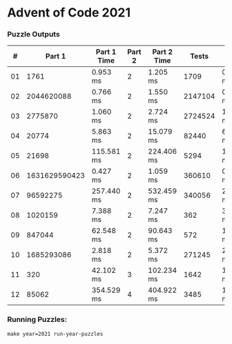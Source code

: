 <h1>Advent of Code 2021</h1>
<h3>Puzzle Outputs</h3>
<table>

<thead>

<tr><th>#  </th><th>Part 1       </th><th>Part 1 Time  </th><th>Part 2  </th><th>Part 2 Time  </th><th>Tests  </th><th>Tests Time  </th></tr>

</thead>

<tbody>

<tr><td>01 </td><td>1761         </td><td>0.953 ms     </td><td>2       </td><td>1.205 ms     </td><td>1709   </td><td>0.402 ms    </td></tr>

<tr><td>02 </td><td>2044620088   </td><td>0.766 ms     </td><td>2       </td><td>1.550 ms     </td><td>2147104</td><td>0.710 ms    </td></tr>

<tr><td>03 </td><td>2775870      </td><td>1.060 ms     </td><td>2       </td><td>2.724 ms     </td><td>2724524</td><td>1.978 ms    </td></tr>

<tr><td>04 </td><td>20774        </td><td>5.863 ms     </td><td>2       </td><td>15.079 ms    </td><td>82440  </td><td>6.475 ms    </td></tr>

<tr><td>05 </td><td>21698        </td><td>115.581 ms   </td><td>2       </td><td>224.406 ms   </td><td>5294   </td><td>130.933 ms  </td></tr>

<tr><td>06 </td><td>1631629590423</td><td>0.427 ms     </td><td>2       </td><td>1.059 ms     </td><td>360610 </td><td>0.205 ms    </td></tr>

<tr><td>07 </td><td>96592275     </td><td>257.440 ms   </td><td>2       </td><td>532.459 ms   </td><td>340056 </td><td>257.983 ms  </td></tr>

<tr><td>08 </td><td>1020159      </td><td>7.388 ms     </td><td>2       </td><td>7.247 ms     </td><td>362    </td><td>3.915 ms    </td></tr>

<tr><td>09 </td><td>847044       </td><td>62.548 ms    </td><td>2       </td><td>90.643 ms    </td><td>572    </td><td>18.745 ms   </td></tr>

<tr><td>10 </td><td>1685293086   </td><td>2.818 ms     </td><td>2       </td><td>5.372 ms     </td><td>271245 </td><td>2.570 ms    </td></tr>

<tr><td>11 </td><td>320          </td><td>42.102 ms    </td><td>3       </td><td>102.234 ms   </td><td>1642   </td><td>14.158 ms   </td></tr>

<tr><td>12 </td><td>85062        </td><td>354.529 ms   </td><td>4       </td><td>404.922 ms   </td><td>3485   </td><td>13.464 ms   </td></tr>

</tbody>

</table>

<h3>Running Puzzles:</h3>
<p><code>make year=2021 run-year-puzzles</code></p>